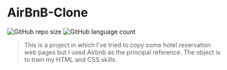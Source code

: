 # AirBnB-Clone

![GitHub repo size](https://img.shields.io/github/repo-size/iuricode/README-template?style=for-the-badge)
![GitHub language count](https://img.shields.io/github/languages/count/iuricode/README-template?style=for-the-badge)

> This is a project in which I've tried to copy some hotel reservation web pages but I used Airbnb as the principal reference. The object is to train my HTML and CSS skills.
